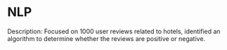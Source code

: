 # NLP
Description: Focused on 1000 user reviews related to hotels, identified an algorithm to determine whether the reviews are positive or negative.
